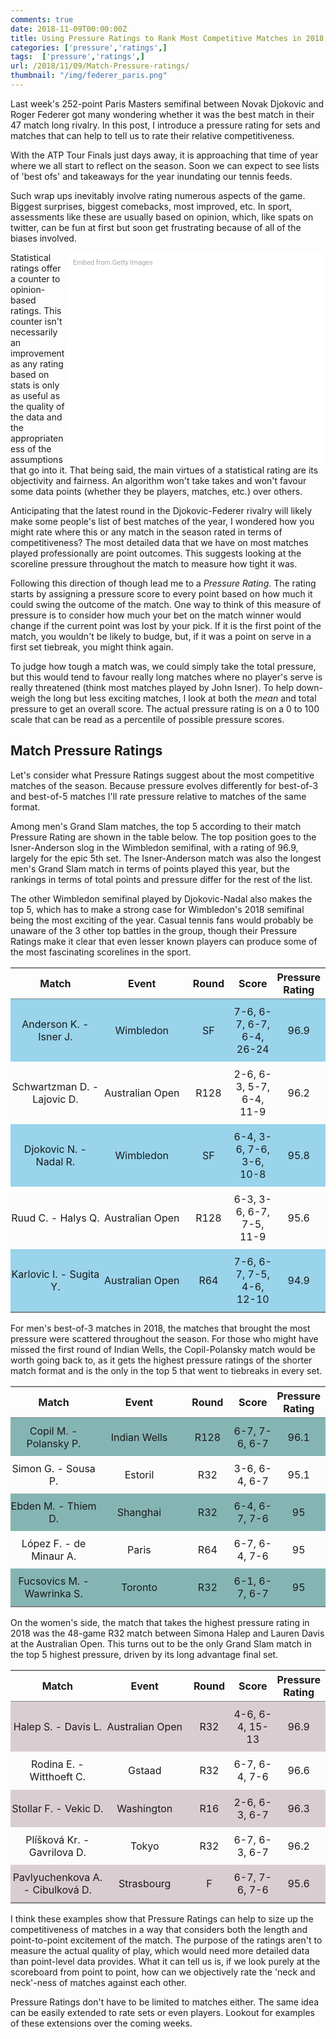 ```yaml
---
comments: true
date: 2018-11-09T00:00:00Z
title: Using Pressure Ratings to Rank Most Competitive Matches in 2018
categories: ['pressure','ratings',]
tags:  ['pressure','ratings',]
url: /2018/11/09/Match-Pressure-ratings/
thumbnail: "/img/federer_paris.png"
---
```



Last week's 252-point Paris Masters semifinal between Novak Djokovic and Roger Federer got many wondering whether it was the best match in their 47 match long rivalry. In this post, I introduce a pressure rating for sets and matches that can help to tell us to rate their relative competitiveness.

<!--more-->

With the ATP Tour Finals just days away, it is approaching that time of year where we all start to reflect on the season. Soon we can expect to see lists of 'best ofs' and takeaways for the year inundating our tennis feeds. 

Such wrap ups inevitably involve rating numerous aspects of the game. Biggest surprises, biggest comebacks, most improved, etc. In sport, assessments like these are usually based on opinion, which, like spats on twitter, can be fun at first but soon get frustrating because of all of the biases involved.

<div class="getty embed image" style="background-color:#fff;display:inline-block;font-family:Roboto,sans-serif;color:#a7a7a7;font-size:11px;width:100%;max-width:394px;float:right;padding:2%;"><div style="padding:0;margin:0;text-align:left;"><a href="http://www.gettyimages.com.au/detail/1056952130" target="_blank" style="color:#a7a7a7;text-decoration:none;font-weight:normal !important;border:none;display:inline-block;">Embed from Getty Images</a></div><div style="overflow:hidden;position:relative;height:0;padding:77.27273% 0 0 0;width:100%;"><iframe src="//embed.gettyimages.com/embed/1056952130?et=mKkox50kQKRao2iVTmRHtA&tld=com.au&sig=otFtQMK-x3ij26K86rnhA47FPH5-S60o1R9GeuRqVSw=&caption=true&ver=1" scrolling="no" frameborder="0" width="594" height="459" style="display:inline-block;position:absolute;top:0;left:0;width:100%;height:100%;margin:0;"></iframe></div></div>

Statistical ratings offer a counter to opinion-based ratings. This counter isn't necessarily an improvement as any rating based on stats is only as useful as the quality of the data and the appropriateness of the assumptions that go into it. That being said, the main virtues of a statistical rating are its objectivity and fairness. An algorithm won't take takes and won't favour some data points (whether they be players, matches, etc.) over others.

Anticipating that the latest round in the Djokovic-Federer rivalry will likely make some people's list of best matches of the year, I wondered how you might rate where this or any match in the season rated in terms of competitiveness? The most detailed data that we have on most matches played professionally are point outcomes. This suggests looking at the scoreline pressure throughout the match to measure how tight it was. 

Following this direction of though lead me to a _Pressure Rating_. The rating starts by assigning a pressure score to every point based on how much it could swing the outcome of the match. One way to think of this measure of pressure is to consider how much your bet on the match winner would change if the current point was lost by your pick. If it is the first point of the match, you wouldn't be likely to budge, but, if it was a point on serve in a first set tiebreak, you might think again.

To judge how tough a match was, we could simply take the total pressure, but this would tend to favour really long matches where no player's serve is really threatened (think most matches played by John Isner). To help down-weigh the long but less exciting matches, I look at both the _mean_ and total pressure to get an overall score. The actual pressure rating is on a 0 to 100 scale that can be read as a percentile of possible pressure scores.

## Match Pressure Ratings

Let's consider what Pressure Ratings suggest about the most competitive matches of the season. Because pressure evolves differently for best-of-3 and best-of-5 matches I'll rate pressure relative to matches of the same format. 

Among men's Grand Slam matches, the top 5 according to their match Pressure Rating are shown in the table below. The top position goes to the Isner-Anderson slog in the Wimbledon semifinal, with a rating of 96.9, largely for the epic 5th set. The Isner-Anderson match was also the longest men's Grand Slam match in terms of points played this year, but the rankings in terms of total points and pressure differ for the rest of the list.

The other Wimbledon semifinal played by Djokovic-Nadal also makes the top 5, which has to make a strong case for Wimbledon's 2018 semifinal being the most exciting of the year. Casual tennis fans would probably be unaware of the 3 other top battles in the group, though their Pressure Ratings make it clear that even lesser known players can produce some of the most fascinating scorelines in the sport.

<table class='gmisc_table' style='border-collapse: collapse; margin-top: 1em; margin-bottom: 1em;' >
<thead>
<tr>
<th style='border-bottom: 1px solid grey; border-top: 2px solid grey; text-align: center;'>Match</th>
<th style='border-bottom: 1px solid grey; border-top: 2px solid grey; text-align: center;'>Event</th>
<th style='border-bottom: 1px solid grey; border-top: 2px solid grey; text-align: center;'>Round</th>
<th style='border-bottom: 1px solid grey; border-top: 2px solid grey; text-align: center;'>Score</th>
<th style='border-bottom: 1px solid grey; border-top: 2px solid grey; text-align: center;'>Pressure Rating</th>
</tr>
</thead>
<tbody>
<tr style='background-color: #99d4eb;'>
<td style='padding-left: 0%; padding-right:0%; padding-top: 2%;padding-bottom: 2%;width:40%; background-color: #99d4eb; text-align: center;'>Anderson K. - Isner J.</td>
<td style='padding-left: 0%; padding-right:0%; padding-top: 2%;padding-bottom: 2%;width:40%; background-color: #99d4eb; text-align: center;'>Wimbledon</td>
<td style='padding-left: 0%; padding-right:0%; padding-top: 2%;padding-bottom: 2%;width:40%; background-color: #99d4eb; text-align: center;'>SF</td>
<td style='padding-left: 0%; padding-right:0%; padding-top: 2%;padding-bottom: 2%;width:40%; background-color: #99d4eb; text-align: center;'>7-6, 6-7, 6-7, 6-4, 26-24</td>
<td style='padding-left: 0%; padding-right:0%; padding-top: 2%;padding-bottom: 2%;width:40%; background-color: #99d4eb; text-align: center;'>96.9</td>
</tr>
<tr style='background-color: #fcfcfc;'>
<td style='padding-left: 0%; padding-right:0%; padding-top: 2%;padding-bottom: 2%;width:40%; background-color: #fcfcfc; text-align: center;'>Schwartzman D. - Lajovic D.</td>
<td style='padding-left: 0%; padding-right:0%; padding-top: 2%;padding-bottom: 2%;width:40%; background-color: #fcfcfc; text-align: center;'>Australian Open</td>
<td style='padding-left: 0%; padding-right:0%; padding-top: 2%;padding-bottom: 2%;width:40%; background-color: #fcfcfc; text-align: center;'>R128</td>
<td style='padding-left: 0%; padding-right:0%; padding-top: 2%;padding-bottom: 2%;width:40%; background-color: #fcfcfc; text-align: center;'>2-6, 6-3, 5-7, 6-4, 11-9</td>
<td style='padding-left: 0%; padding-right:0%; padding-top: 2%;padding-bottom: 2%;width:40%; background-color: #fcfcfc; text-align: center;'>96.2</td>
</tr>
<tr style='background-color: #99d4eb;'>
<td style='padding-left: 0%; padding-right:0%; padding-top: 2%;padding-bottom: 2%;width:40%; background-color: #99d4eb; text-align: center;'>Djokovic N. - Nadal R.</td>
<td style='padding-left: 0%; padding-right:0%; padding-top: 2%;padding-bottom: 2%;width:40%; background-color: #99d4eb; text-align: center;'>Wimbledon</td>
<td style='padding-left: 0%; padding-right:0%; padding-top: 2%;padding-bottom: 2%;width:40%; background-color: #99d4eb; text-align: center;'>SF</td>
<td style='padding-left: 0%; padding-right:0%; padding-top: 2%;padding-bottom: 2%;width:40%; background-color: #99d4eb; text-align: center;'>6-4, 3-6, 7-6, 3-6, 10-8</td>
<td style='padding-left: 0%; padding-right:0%; padding-top: 2%;padding-bottom: 2%;width:40%; background-color: #99d4eb; text-align: center;'>95.8</td>
</tr>
<tr style='background-color: #fcfcfc;'>
<td style='padding-left: 0%; padding-right:0%; padding-top: 2%;padding-bottom: 2%;width:40%; background-color: #fcfcfc; text-align: center;'>Ruud C. - Halys Q.</td>
<td style='padding-left: 0%; padding-right:0%; padding-top: 2%;padding-bottom: 2%;width:40%; background-color: #fcfcfc; text-align: center;'>Australian Open</td>
<td style='padding-left: 0%; padding-right:0%; padding-top: 2%;padding-bottom: 2%;width:40%; background-color: #fcfcfc; text-align: center;'>R128</td>
<td style='padding-left: 0%; padding-right:0%; padding-top: 2%;padding-bottom: 2%;width:40%; background-color: #fcfcfc; text-align: center;'>6-3, 3-6, 6-7, 7-5, 11-9</td>
<td style='padding-left: 0%; padding-right:0%; padding-top: 2%;padding-bottom: 2%;width:40%; background-color: #fcfcfc; text-align: center;'>95.6</td>
</tr>
<tr style='background-color: #99d4eb;'>
<td style='padding-left: 0%; padding-right:0%; padding-top: 2%;padding-bottom: 2%;width:40%; background-color: #99d4eb; border-bottom: 2px solid grey; text-align: center;'>Karlovic I. - Sugita Y.</td>
<td style='padding-left: 0%; padding-right:0%; padding-top: 2%;padding-bottom: 2%;width:40%; background-color: #99d4eb; border-bottom: 2px solid grey; text-align: center;'>Australian Open</td>
<td style='padding-left: 0%; padding-right:0%; padding-top: 2%;padding-bottom: 2%;width:40%; background-color: #99d4eb; border-bottom: 2px solid grey; text-align: center;'>R64</td>
<td style='padding-left: 0%; padding-right:0%; padding-top: 2%;padding-bottom: 2%;width:40%; background-color: #99d4eb; border-bottom: 2px solid grey; text-align: center;'>7-6, 6-7, 7-5, 4-6, 12-10</td>
<td style='padding-left: 0%; padding-right:0%; padding-top: 2%;padding-bottom: 2%;width:40%; background-color: #99d4eb; border-bottom: 2px solid grey; text-align: center;'>94.9</td>
</tr>
</tbody>
</table>

For men's best-of-3 matches in 2018, the matches that brought the most pressure were scattered throughout the season. For those who might have missed the first round of Indian Wells, the Copil-Polansky match would be worth going back to, as it gets the highest pressure ratings of the shorter match format and is the only in the top 5 that went to tiebreaks in every set.


<table class='gmisc_table' style='border-collapse: collapse; margin-top: 1em; margin-bottom: 1em;' >
<thead>
<tr>
<th style='border-bottom: 1px solid grey; border-top: 2px solid grey; text-align: center;'>Match</th>
<th style='border-bottom: 1px solid grey; border-top: 2px solid grey; text-align: center;'>Event</th>
<th style='border-bottom: 1px solid grey; border-top: 2px solid grey; text-align: center;'>Round</th>
<th style='border-bottom: 1px solid grey; border-top: 2px solid grey; text-align: center;'>Score</th>
<th style='border-bottom: 1px solid grey; border-top: 2px solid grey; text-align: center;'>Pressure Rating</th>
</tr>
</thead>
<tbody>
<tr style='background-color: #85b5b3;'>
<td style='padding-left: 0%; padding-right:0%; padding-top: 2%;padding-bottom: 2%;width:40%; background-color: #85b5b3; text-align: center;'>Copil M. - Polansky P.</td>
<td style='padding-left: 0%; padding-right:0%; padding-top: 2%;padding-bottom: 2%;width:40%; background-color: #85b5b3; text-align: center;'>Indian Wells</td>
<td style='padding-left: 0%; padding-right:0%; padding-top: 2%;padding-bottom: 2%;width:40%; background-color: #85b5b3; text-align: center;'>R128</td>
<td style='padding-left: 0%; padding-right:0%; padding-top: 2%;padding-bottom: 2%;width:40%; background-color: #85b5b3; text-align: center;'>6-7, 7-6, 6-7</td>
<td style='padding-left: 0%; padding-right:0%; padding-top: 2%;padding-bottom: 2%;width:40%; background-color: #85b5b3; text-align: center;'>96.1</td>
</tr>
<tr style='background-color: #fcfcfc;'>
<td style='padding-left: 0%; padding-right:0%; padding-top: 2%;padding-bottom: 2%;width:40%; background-color: #fcfcfc; text-align: center;'>Simon G. - Sousa P.</td>
<td style='padding-left: 0%; padding-right:0%; padding-top: 2%;padding-bottom: 2%;width:40%; background-color: #fcfcfc; text-align: center;'>Estoril</td>
<td style='padding-left: 0%; padding-right:0%; padding-top: 2%;padding-bottom: 2%;width:40%; background-color: #fcfcfc; text-align: center;'>R32</td>
<td style='padding-left: 0%; padding-right:0%; padding-top: 2%;padding-bottom: 2%;width:40%; background-color: #fcfcfc; text-align: center;'>3-6, 6-4, 6-7</td>
<td style='padding-left: 0%; padding-right:0%; padding-top: 2%;padding-bottom: 2%;width:40%; background-color: #fcfcfc; text-align: center;'>95.1</td>
</tr>
<tr style='background-color: #85b5b3;'>
<td style='padding-left: 0%; padding-right:0%; padding-top: 2%;padding-bottom: 2%;width:40%; background-color: #85b5b3; text-align: center;'>Ebden M. - Thiem D.</td>
<td style='padding-left: 0%; padding-right:0%; padding-top: 2%;padding-bottom: 2%;width:40%; background-color: #85b5b3; text-align: center;'>Shanghai</td>
<td style='padding-left: 0%; padding-right:0%; padding-top: 2%;padding-bottom: 2%;width:40%; background-color: #85b5b3; text-align: center;'>R32</td>
<td style='padding-left: 0%; padding-right:0%; padding-top: 2%;padding-bottom: 2%;width:40%; background-color: #85b5b3; text-align: center;'>6-4, 6-7, 7-6</td>
<td style='padding-left: 0%; padding-right:0%; padding-top: 2%;padding-bottom: 2%;width:40%; background-color: #85b5b3; text-align: center;'>95</td>
</tr>
<tr style='background-color: #fcfcfc;'>
<td style='padding-left: 0%; padding-right:0%; padding-top: 2%;padding-bottom: 2%;width:40%; background-color: #fcfcfc; text-align: center;'>López F. - de Minaur A.</td>
<td style='padding-left: 0%; padding-right:0%; padding-top: 2%;padding-bottom: 2%;width:40%; background-color: #fcfcfc; text-align: center;'>Paris</td>
<td style='padding-left: 0%; padding-right:0%; padding-top: 2%;padding-bottom: 2%;width:40%; background-color: #fcfcfc; text-align: center;'>R64</td>
<td style='padding-left: 0%; padding-right:0%; padding-top: 2%;padding-bottom: 2%;width:40%; background-color: #fcfcfc; text-align: center;'>6-7, 6-4, 7-6</td>
<td style='padding-left: 0%; padding-right:0%; padding-top: 2%;padding-bottom: 2%;width:40%; background-color: #fcfcfc; text-align: center;'>95</td>
</tr>
<tr style='background-color: #85b5b3;'>
<td style='padding-left: 0%; padding-right:0%; padding-top: 2%;padding-bottom: 2%;width:40%; background-color: #85b5b3; border-bottom: 2px solid grey; text-align: center;'>Fucsovics M. - Wawrinka S.</td>
<td style='padding-left: 0%; padding-right:0%; padding-top: 2%;padding-bottom: 2%;width:40%; background-color: #85b5b3; border-bottom: 2px solid grey; text-align: center;'>Toronto</td>
<td style='padding-left: 0%; padding-right:0%; padding-top: 2%;padding-bottom: 2%;width:40%; background-color: #85b5b3; border-bottom: 2px solid grey; text-align: center;'>R32</td>
<td style='padding-left: 0%; padding-right:0%; padding-top: 2%;padding-bottom: 2%;width:40%; background-color: #85b5b3; border-bottom: 2px solid grey; text-align: center;'>6-1, 6-7, 6-7</td>
<td style='padding-left: 0%; padding-right:0%; padding-top: 2%;padding-bottom: 2%;width:40%; background-color: #85b5b3; border-bottom: 2px solid grey; text-align: center;'>95</td>
</tr>
</tbody>
</table>

On the women's side, the match that takes the highest pressure rating in 2018 was the 48-game R32 match between Simona Halep and Lauren Davis at the Australian Open. This turns out to be the only Grand Slam match in the top 5 highest pressure, driven by its long advantage final set.

<table class='gmisc_table' style='border-collapse: collapse; margin-top: 1em; margin-bottom: 1em;' >
<thead>
<tr>
<th style='border-bottom: 1px solid grey; border-top: 2px solid grey; text-align: center;'>Match</th>
<th style='border-bottom: 1px solid grey; border-top: 2px solid grey; text-align: center;'>Event</th>
<th style='border-bottom: 1px solid grey; border-top: 2px solid grey; text-align: center;'>Round</th>
<th style='border-bottom: 1px solid grey; border-top: 2px solid grey; text-align: center;'>Score</th>
<th style='border-bottom: 1px solid grey; border-top: 2px solid grey; text-align: center;'>Pressure Rating</th>
</tr>
</thead>
<tbody>
<tr style='background-color: #dacdd1;'>
<td style='padding-left: 0%; padding-right:0%; padding-top: 2%;padding-bottom: 2%;width:40%; background-color: #dacdd1; text-align: center;'>Halep S. - Davis L.</td>
<td style='padding-left: 0%; padding-right:0%; padding-top: 2%;padding-bottom: 2%;width:40%; background-color: #dacdd1; text-align: center;'>Australian Open</td>
<td style='padding-left: 0%; padding-right:0%; padding-top: 2%;padding-bottom: 2%;width:40%; background-color: #dacdd1; text-align: center;'>R32</td>
<td style='padding-left: 0%; padding-right:0%; padding-top: 2%;padding-bottom: 2%;width:40%; background-color: #dacdd1; text-align: center;'>4-6, 6-4, 15-13</td>
<td style='padding-left: 0%; padding-right:0%; padding-top: 2%;padding-bottom: 2%;width:40%; background-color: #dacdd1; text-align: center;'>96.9</td>
</tr>
<tr style='background-color: #fcfcfc;'>
<td style='padding-left: 0%; padding-right:0%; padding-top: 2%;padding-bottom: 2%;width:40%; background-color: #fcfcfc; text-align: center;'>Rodina E. - Witthoeft C.</td>
<td style='padding-left: 0%; padding-right:0%; padding-top: 2%;padding-bottom: 2%;width:40%; background-color: #fcfcfc; text-align: center;'>Gstaad</td>
<td style='padding-left: 0%; padding-right:0%; padding-top: 2%;padding-bottom: 2%;width:40%; background-color: #fcfcfc; text-align: center;'>R32</td>
<td style='padding-left: 0%; padding-right:0%; padding-top: 2%;padding-bottom: 2%;width:40%; background-color: #fcfcfc; text-align: center;'>6-7, 6-4, 7-6</td>
<td style='padding-left: 0%; padding-right:0%; padding-top: 2%;padding-bottom: 2%;width:40%; background-color: #fcfcfc; text-align: center;'>96.6</td>
</tr>
<tr style='background-color: #dacdd1;'>
<td style='padding-left: 0%; padding-right:0%; padding-top: 2%;padding-bottom: 2%;width:40%; background-color: #dacdd1; text-align: center;'>Stollar F. - Vekic D.</td>
<td style='padding-left: 0%; padding-right:0%; padding-top: 2%;padding-bottom: 2%;width:40%; background-color: #dacdd1; text-align: center;'>Washington</td>
<td style='padding-left: 0%; padding-right:0%; padding-top: 2%;padding-bottom: 2%;width:40%; background-color: #dacdd1; text-align: center;'>R16</td>
<td style='padding-left: 0%; padding-right:0%; padding-top: 2%;padding-bottom: 2%;width:40%; background-color: #dacdd1; text-align: center;'>2-6, 6-3, 6-7</td>
<td style='padding-left: 0%; padding-right:0%; padding-top: 2%;padding-bottom: 2%;width:40%; background-color: #dacdd1; text-align: center;'>96.3</td>
</tr>
<tr style='background-color: #fcfcfc;'>
<td style='padding-left: 0%; padding-right:0%; padding-top: 2%;padding-bottom: 2%;width:40%; background-color: #fcfcfc; text-align: center;'>Plíšková Kr. - Gavrilova D.</td>
<td style='padding-left: 0%; padding-right:0%; padding-top: 2%;padding-bottom: 2%;width:40%; background-color: #fcfcfc; text-align: center;'>Tokyo</td>
<td style='padding-left: 0%; padding-right:0%; padding-top: 2%;padding-bottom: 2%;width:40%; background-color: #fcfcfc; text-align: center;'>R32</td>
<td style='padding-left: 0%; padding-right:0%; padding-top: 2%;padding-bottom: 2%;width:40%; background-color: #fcfcfc; text-align: center;'>6-7, 6-3, 6-7</td>
<td style='padding-left: 0%; padding-right:0%; padding-top: 2%;padding-bottom: 2%;width:40%; background-color: #fcfcfc; text-align: center;'>96.2</td>
</tr>
<tr style='background-color: #dacdd1;'>
<td style='padding-left: 0%; padding-right:0%; padding-top: 2%;padding-bottom: 2%;width:40%; background-color: #dacdd1; border-bottom: 2px solid grey; text-align: center;'>Pavlyuchenkova A. - Cibulková D.</td>
<td style='padding-left: 0%; padding-right:0%; padding-top: 2%;padding-bottom: 2%;width:40%; background-color: #dacdd1; border-bottom: 2px solid grey; text-align: center;'>Strasbourg</td>
<td style='padding-left: 0%; padding-right:0%; padding-top: 2%;padding-bottom: 2%;width:40%; background-color: #dacdd1; border-bottom: 2px solid grey; text-align: center;'>F</td>
<td style='padding-left: 0%; padding-right:0%; padding-top: 2%;padding-bottom: 2%;width:40%; background-color: #dacdd1; border-bottom: 2px solid grey; text-align: center;'>6-7, 7-6, 7-6</td>
<td style='padding-left: 0%; padding-right:0%; padding-top: 2%;padding-bottom: 2%;width:40%; background-color: #dacdd1; border-bottom: 2px solid grey; text-align: center;'>95.6</td>
</tr>
</tbody>
</table>

I think these examples show that Pressure Ratings can help to size up the competitiveness of matches in a way that considers both the length and point-to-point excitement of the match. The purpose of the ratings aren't to measure the actual quality of play, which would need more detailed data than point-level data provides. What it can tell us is, if we look purely at the scoreboard from point to point, how can we objectively rate the 'neck and neck'-ness of matches against each other.

Pressure Ratings don't have to be limited to matches either. The same idea can be easily extended to rate sets or even players. Lookout for examples of these extensions over the coming weeks.
